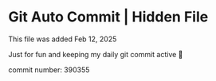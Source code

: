 # Git Auto Commit | Hidden File

This file was added Feb 12, 2025

Just for fun and keeping my daily git commit active 🤪

commit number: 390355
